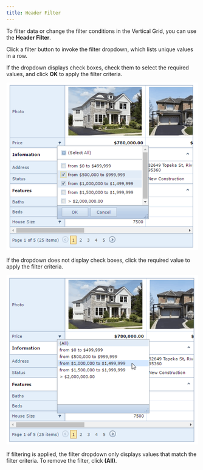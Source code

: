 ```yaml
---
title: Header Filter
---
```

To filter data or change the filter conditions in the Vertical Grid, you can use the **Header Filter**.

Click a filter button to invoke the filter dropdown, which lists unique values in a row.

If the dropdown displays check boxes, check them to select the required values, and click **OK** to apply the filter criteria.

![VerticalGridHeaderFilterCheckboxes](../../../images/Img123890.png)

If the dropdown does not display check boxes, click the required value to apply the filter criteria.

![VerticalGridHeaderFilterList](../../../images/Img123891.png)

If filtering is applied, the filter dropdown only displays values that match the filter criteria. To remove the filter, click **(All)**.